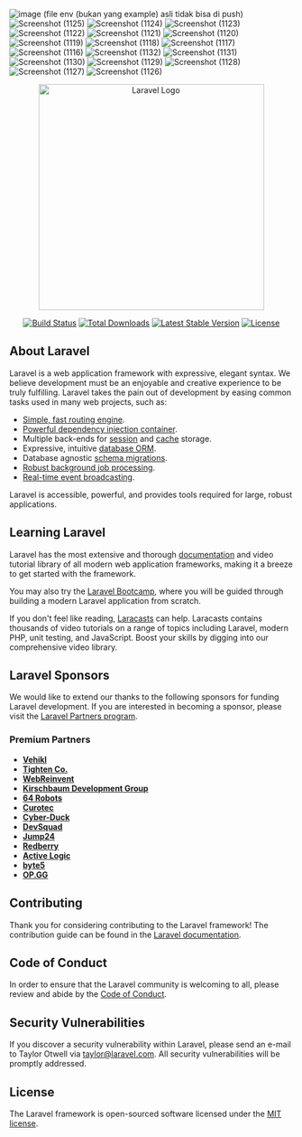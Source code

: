 
![image](https://github.com/user-attachments/assets/cb4bf3c2-c4e6-42f7-a092-d618135bbb82) (file env (bukan yang example) asli tidak bisa di push)
![Screenshot (1125)](https://github.com/user-attachments/assets/94fae6a9-7765-4e49-9634-fc6f94748803)
![Screenshot (1124)](https://github.com/user-attachments/assets/3db049fb-995c-41cc-acfa-7bf6353891ce)
![Screenshot (1123)](https://github.com/user-attachments/assets/cd9ed9a3-ebef-42e6-9261-e724b6fe7db9)
![Screenshot (1122)](https://github.com/user-attachments/assets/2ec904dd-d165-4693-a51b-eb9a0203f70c)
![Screenshot (1121)](https://github.com/user-attachments/assets/56da7278-72e1-4321-8b27-429fbf78209d)
![Screenshot (1120)](https://github.com/user-attachments/assets/3c2f813c-ce40-4ca6-9a95-648920afa225)
![Screenshot (1119)](https://github.com/user-attachments/assets/7dc53712-dcfc-475d-b62f-e584208650b4)
![Screenshot (1118)](https://github.com/user-attachments/assets/bd471af7-93bb-4da8-8829-5ce83529a35a)
![Screenshot (1117)](https://github.com/user-attachments/assets/aa56214a-b136-4310-a156-a576a0bd82c1)
![Screenshot (1116)](https://github.com/user-attachments/assets/60573e92-e74e-4233-b32f-da6110d7cf3b)
![Screenshot (1132)](https://github.com/user-attachments/assets/c826cc64-83dd-4040-8274-b6facca131de)
![Screenshot (1131)](https://github.com/user-attachments/assets/b255538f-f6d5-4cbd-a489-0ec2971bfeb9)
![Screenshot (1130)](https://github.com/user-attachments/assets/68154df4-89ca-4319-aff8-b7646402d133)
![Screenshot (1129)](https://github.com/user-attachments/assets/43b2474f-6fad-4572-a163-9d0768109c79)
![Screenshot (1128)](https://github.com/user-attachments/assets/92d7f2bc-19ac-43c9-81b6-934fad0909fa)
![Screenshot (1127)](https://github.com/user-attachments/assets/d8216fd0-1af7-4e13-bc76-fe450b18915e)
![Screenshot (1126)](https://github.com/user-attachments/assets/d99eb9d9-0ba5-4abb-aeb0-2ba33be63900)

<p align="center"><a href="https://laravel.com" target="_blank"><img src="https://raw.githubusercontent.com/laravel/art/master/logo-lockup/5%20SVG/2%20CMYK/1%20Full%20Color/laravel-logolockup-cmyk-red.svg" width="400" alt="Laravel Logo"></a></p>

<p align="center">
<a href="https://github.com/laravel/framework/actions"><img src="https://github.com/laravel/framework/workflows/tests/badge.svg" alt="Build Status"></a>
<a href="https://packagist.org/packages/laravel/framework"><img src="https://img.shields.io/packagist/dt/laravel/framework" alt="Total Downloads"></a>
<a href="https://packagist.org/packages/laravel/framework"><img src="https://img.shields.io/packagist/v/laravel/framework" alt="Latest Stable Version"></a>
<a href="https://packagist.org/packages/laravel/framework"><img src="https://img.shields.io/packagist/l/laravel/framework" alt="License"></a>
</p>

## About Laravel

Laravel is a web application framework with expressive, elegant syntax. We believe development must be an enjoyable and creative experience to be truly fulfilling. Laravel takes the pain out of development by easing common tasks used in many web projects, such as:

- [Simple, fast routing engine](https://laravel.com/docs/routing).
- [Powerful dependency injection container](https://laravel.com/docs/container).
- Multiple back-ends for [session](https://laravel.com/docs/session) and [cache](https://laravel.com/docs/cache) storage.
- Expressive, intuitive [database ORM](https://laravel.com/docs/eloquent).
- Database agnostic [schema migrations](https://laravel.com/docs/migrations).
- [Robust background job processing](https://laravel.com/docs/queues).
- [Real-time event broadcasting](https://laravel.com/docs/broadcasting).

Laravel is accessible, powerful, and provides tools required for large, robust applications.

## Learning Laravel

Laravel has the most extensive and thorough [documentation](https://laravel.com/docs) and video tutorial library of all modern web application frameworks, making it a breeze to get started with the framework.

You may also try the [Laravel Bootcamp](https://bootcamp.laravel.com), where you will be guided through building a modern Laravel application from scratch.

If you don't feel like reading, [Laracasts](https://laracasts.com) can help. Laracasts contains thousands of video tutorials on a range of topics including Laravel, modern PHP, unit testing, and JavaScript. Boost your skills by digging into our comprehensive video library.

## Laravel Sponsors

We would like to extend our thanks to the following sponsors for funding Laravel development. If you are interested in becoming a sponsor, please visit the [Laravel Partners program](https://partners.laravel.com).

### Premium Partners

- **[Vehikl](https://vehikl.com/)**
- **[Tighten Co.](https://tighten.co)**
- **[WebReinvent](https://webreinvent.com/)**
- **[Kirschbaum Development Group](https://kirschbaumdevelopment.com)**
- **[64 Robots](https://64robots.com)**
- **[Curotec](https://www.curotec.com/services/technologies/laravel/)**
- **[Cyber-Duck](https://cyber-duck.co.uk)**
- **[DevSquad](https://devsquad.com/hire-laravel-developers)**
- **[Jump24](https://jump24.co.uk)**
- **[Redberry](https://redberry.international/laravel/)**
- **[Active Logic](https://activelogic.com)**
- **[byte5](https://byte5.de)**
- **[OP.GG](https://op.gg)**

## Contributing

Thank you for considering contributing to the Laravel framework! The contribution guide can be found in the [Laravel documentation](https://laravel.com/docs/contributions).

## Code of Conduct

In order to ensure that the Laravel community is welcoming to all, please review and abide by the [Code of Conduct](https://laravel.com/docs/contributions#code-of-conduct).

## Security Vulnerabilities

If you discover a security vulnerability within Laravel, please send an e-mail to Taylor Otwell via [taylor@laravel.com](mailto:taylor@laravel.com). All security vulnerabilities will be promptly addressed.

## License

The Laravel framework is open-sourced software licensed under the [MIT license](https://opensource.org/licenses/MIT).
